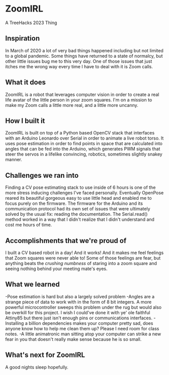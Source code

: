 # ZoomIRL
A TreeHacks 2023 Thing

## Inspiration
In March of 2020 a lot of very bad things happened including but not limited to a global pandemic. Some things have returned to a state of normalcy, but other little issues bug me to this very day. One of those issues that just itches me the wrong way every time I have to deal with it is Zoom calls. 

## What it does
ZoomIRL is a robot that leverages computer vision in order to create a real life avatar of the little person in your zoom squares. I'm on a mission to make my Zoom calls a little more real, and a little more uncanny.

## How I built it
ZoomIRL is built on top of a Python based OpenCV stack that interfaces with an Arduino Leonardo over Serial in order to animate a live robot torso. It uses pose estimation in order to find points in space that are calculated into angles that can be fed into the Arduino, which generates PWM signals that steer the servos in a lifelike convincing, robotics, sometimes slightly snakey manner.

## Challenges we ran into
Finding a CV pose estimating stack to use inside of 6 hours is one of the more stress inducing challenges I've faced personally. Eventually OpenPose reared its beautiful gorgeous easy to use little head and enabled me to focus purely on the firmware. The firmware for the Arduino and its communication protocol had its own set of issues that were ultimately solved by the usual fix: reading the documentation. The Serial.read() method worked in a way that I didn't realize that I didn't understand and cost me hours of time.

## Accomplishments that we're proud of
I built a CV based robot in a day! And it works! And it makes me feel feelings that Zoom squares were never able to! Some of those feelings are fear, but anything beats the _crushing numbness_ of staring into a zoom square and seeing nothing behind your meeting mate's eyes.

## What we learned
-Pose estimation is hard but also a largely solved problem
-Angles are a strange piece of data to work with in the form of 8 bit integers. A more powerful microcontroller sweeps this problem under the rug but would also be overkill for this project. I wish I could've done it with ye' ole faithful Attiny85 but there just isn't enough pins or communications interfaces.
-Installing a billion dependencies makes your computer pretty sad, does anyone know how to help me clean them up? Please I need room for class notes.
-A little animatronic man sitting atop your computer can strike a new fear in you that doesn't really make sense because he is so small.

## What's next for ZoomIRL
A good nights sleep hopefully.

